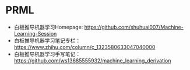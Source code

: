 # PRML

+ 白板推导机器学习Homepage: https://github.com/shuhuai007/Machine-Learning-Session
+ 白板推导机器学习笔记专栏：https://www.zhihu.com/column/c_1323580633047040000
+ 白板推导机器学习手写笔记：https://github.com/ws13685555932/machine_learning_derivation